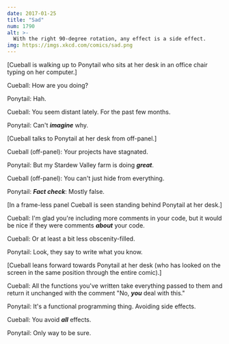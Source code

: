 ```yaml
---
date: 2017-01-25
title: "Sad"
num: 1790
alt: >-
  With the right 90-degree rotation, any effect is a side effect.
img: https://imgs.xkcd.com/comics/sad.png
---
```

[Cueball is walking up to Ponytail who sits at her desk in an office chair typing on her computer.]

Cueball: How are you doing?

Ponytail: Hah.

Cueball: You seem distant lately. For the past few months.

Ponytail: Can't ***imagine*** why.

[Cueball talks to Ponytail at her desk from off-panel.]

Cueball (off-panel): Your projects have stagnated.

Ponytail: But my Stardew Valley farm is doing ***great***.

Cueball (off-panel): You can't just hide from everything.

Ponytail: ***Fact check***: Mostly false.

[In a frame-less panel Cueball is seen standing behind Ponytail at her desk.]

Cueball: I'm glad you're including more comments in your code, but it would be nice if they were comments ***about*** your code.

Cueball: Or at least a bit less obscenity-filled.

Ponytail: Look, they say to write what you know.

[Cueball leans forward towards Ponytail at her desk (who has looked on the screen in the same position through the entire comic).]

Cueball: All the functions you've written take everything passed to them and return it unchanged with the comment "No, ***you*** deal with this."

Ponytail: It's a functional programming thing. Avoiding side effects.

Cueball: You avoid ***all*** effects.

Ponytail: Only way to be sure.